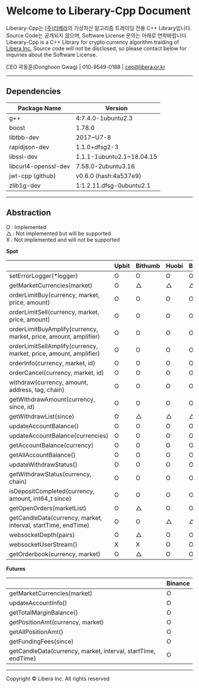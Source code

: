 # **Welcome to Liberary-Cpp Document**

Liberary-Cpp는 [(주)리베라](https://www.libera.or.kr)의 가상자산 알고리즘 트레이딩 전용 C++ Library입니다.
Source Code는 공개되지 않으며, Software License 문의는 아래로 연락바랍니다.  
Liberary-Cpp is a C++ Library for crypto currency algorithm traiding of [Libera Inc.](https://www.libera.or.kr)
Source code will not be disclosed, so please contact below for inquiries about the Software License.

CEO 곽동훈(Donghoon Gwag) | 010-9549-0188 | <ceo@libera.or.kr>

---

## **Dependencies**

|Package Name           |Version                  |
|-----------------------|-------------------------|
|g++                    |4:7.4.0-1ubuntu2.3       |
|boost                  |1.78.0                   |
|libtbb-dev             |2017~U7-8                |
|rapidjson-dev          |1.1.0+dfsg2-3            |
|libssl-dev             |1.1.1-1ubuntu2.1~18.04.15|
|libcurl4-openssl-dev   |7.58.0-2ubuntu3.16       |
|jwt-cpp (github)       |v0.6.0 (hash:4a537e9)    |
|zlib1g-dev             |1:1.2.11.dfsg-0ubuntu2.1 |

---

## **Abstraction**
O : Implemented  
△ : Not implemented but will be supported  
X : Not implemented and will not be supported  
  
**Spot**

|                                                                 | Upbit | Bithumb | Huobi | Binance | Okx |
|-----------------------------------------------------------------|-------|---------|-------|---------|-----|
|setErrorLogger(*logger)                                          | O     | O       | O     | O       | O   |
|getMarketCurrencies(market)                                      | O     | △       | △     | △       | △   |
|orderLimitBuy(currency, market, price, amount)                   | O     | O       | O     | O       | △   |
|orderLimitSell(currency, market, price, amount)                  | O     | O       | O     | O       | △   |
|orderLimitBuyAmplify(currency, market, price, amount, amplifier) | O     | O       | O     | O       | △   |
|orderLimitSellAmplify(currency, market, price, amount, amplifier)| O     | O       | O     | O       | △   |
|orderInfo(currency, market, id)                                  | O     | O       | O     | O       | △   |
|orderCancel(currency, market, id)                                | O     | O       | O     | O       | △   |
|withdraw(currency, amount, address, tag, chain)                  | O     | O       | O     | O       | O   |
|getWithdrawAmount(currency, since, id)                           | O     | O       | O     | O       | O   |
|getWithdrawList(since)                                           | O     | △       | △     | △       | △   |
|updateAccountBalance()                                           | O     | O       | O     | O       | O   |
|updateAccountBalance(currencies)                                 | O     | O       | O     | O       | O   |
|getAccountBalance(currency)                                      | O     | O       | O     | O       | O   |
|getAllAccountBalance()                                           | O     | O       | O     | O       | O   |
|updateWithdrawStatus()                                           | O     | O       | O     | O       | O   |
|getWithdrawStatus(currency, chain)                               | O     | O       | O     | O       | O   |
|isDepositCompleted(currency, amount, int64_t since)              | O     | O       | O     | O       | O   |
|getOpenOrders(marketList)                                        | O     | △       | O     | O       | △   |
|getCandleData(currency, market, interval, startTime, endTime)    | O     | O       | △     | △       | △   |
|websocketDepth(pairs)                                            | O     | △       | O     | O       | △   |
|websocketUserStream()                                            | X     | X       | O     | O       | △   |
|getOrderbook(currency, market)                                   | O     | △       | O     | O       | △   |

**Futures**

|                                                               | Binance |
|---------------------------------------------------------------|---------|
| getMarketCurrencies(market)                                   | O       |
| updateAccountInfo()                                           | O       |
| getTotalMarginBalance()                                       | O       |
| getPositionAmt(currency, market)                              | O       |
| getAllPositionAmt()                                           | O       |
| getFundingFees(since)                                         | O       |
| getCandleData(currency, market, interval, startTime, endTime) | O       |

---

Copyright © Libera Inc. All rights reserved
